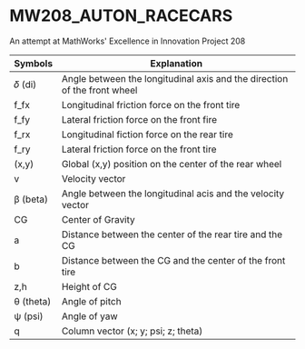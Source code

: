 # MW208_AUTON_RACECARS
An attempt at MathWorks' Excellence in Innovation Project 208

Symbols | Explanation
------------ | -------------
𝛿 (di) | Angle between the longitudinal axis and the direction of the front wheel
f_fx | Longitudinal friction force on the front tire
f_fy | Lateral friction force on the front fire
f_rx | Longitudinal fiction force on the rear tire
f_ry | Lateral friction force on the front tire
(x,y) | Global (x,y) position on the center of the rear wheel
v | Velocity vector
β (beta) | Angle between the longitudinal acis and the velocity vector
CG | Center of Gravity
a | Distance between the center of the rear tire and the CG
b | Distance between the CG and the center of the front tire
z,h | Height of CG
θ (theta) | Angle of pitch
ψ (psi) | Angle of yaw
q | Column vector (x; y; psi; z; theta)
